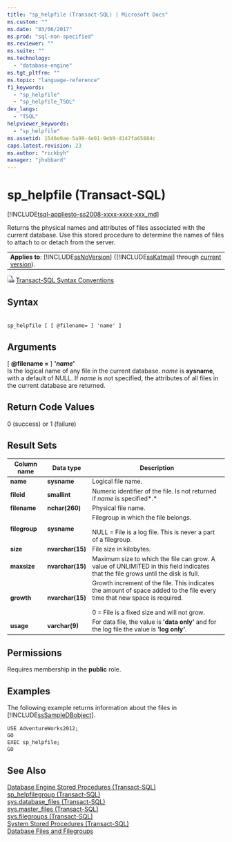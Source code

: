 ```yaml
---
title: "sp_helpfile (Transact-SQL) | Microsoft Docs"
ms.custom: ""
ms.date: "03/06/2017"
ms.prod: "sql-non-specified"
ms.reviewer: ""
ms.suite: ""
ms.technology: 
  - "database-engine"
ms.tgt_pltfrm: ""
ms.topic: "language-reference"
f1_keywords: 
  - "sp_helpfile"
  - "sp_helpfile_TSQL"
dev_langs: 
  - "TSQL"
helpviewer_keywords: 
  - "sp_helpfile"
ms.assetid: 1546e0ae-5a99-4e01-9eb9-d147fa65884c
caps.latest.revision: 23
ms.author: "rickbyh"
manager: "jhubbard"
---
```

# sp_helpfile (Transact-SQL)
[!INCLUDE[tsql-appliesto-ss2008-xxxx-xxxx-xxx_md](../../../a9retired/includes/tsql-appliesto-ss2008-xxxx-xxxx-xxx-md.md)]

  Returns the physical names and attributes of files associated with the current database. Use this stored procedure to determine the names of files to attach to or detach from the server.  
  
||  
|-|  
|**Applies to**: [!INCLUDE[ssNoVersion](../../../a9notintoc/includes/ssnoversion-md.md)] ([!INCLUDE[ssKatmai](../../../a9notintoc/includes/sskatmai-md.md)] through [current version](http://go.microsoft.com/fwlink/p/?LinkId=299658)).|  
  
 ![Topic link icon](../../../a9notintoc/media/topic-link.gif "Topic link icon") [Transact-SQL Syntax Conventions](../../../t-sql/language-elements/transact-sql-syntax-conventions-transact-sql.md)  
  
## Syntax  
  
```  
  
sp_helpfile [ [ @filename= ] 'name' ]  
```  
  
## Arguments  
 [ **@filename =** ] **'***name***'**  
 Is the logical name of any file in the current database. *name* is **sysname**, with a default of NULL. If *name* is not specified, the attributes of all files in the current database are returned.  
  
## Return Code Values  
 0 (success) or 1 (failure)  
  
## Result Sets  
  
|Column name|Data type|Description|  
|-----------------|---------------|-----------------|  
|**name**|**sysname**|Logical file name.|  
|**fileid**|**smallint**|Numeric identifier of the file. Is not returned if *name* is specified*.*|  
|**filename**|**nchar(260)**|Physical file name.|  
|**filegroup**|**sysname**|Filegroup in which the file belongs.<br /><br /> NULL = File is a log file. This is never a part of a filegroup.|  
|**size**|**nvarchar(15)**|File size in kilobytes.|  
|**maxsize**|**nvarchar(15)**|Maximum size to which the file can grow. A value of UNLIMITED in this field indicates that the file grows until the disk is full.|  
|**growth**|**nvarchar(15)**|Growth increment of the file. This indicates the amount of space added to the file every time that new space is required.<br /><br /> 0 = File is a fixed size and will not grow.|  
|**usage**|**varchar(9)**|For data file, the value is **'data only'** and for the log file the value is **'log only'**.|  
  
## Permissions  
 Requires membership in the **public** role.  
  
## Examples  
 The following example returns information about the files in [!INCLUDE[ssSampleDBobject](../../../a9retired/includes/sssampledbobject-md.md)].  
  
```tsql  
USE AdventureWorks2012;  
GO  
EXEC sp_helpfile;  
GO  
```  
  
## See Also  
 [Database Engine Stored Procedures &#40;Transact-SQL&#41;](../../../relational-databases/reference/system-stored-procedures/database-engine-stored-procedures-transact-sql.md)   
 [sp_helpfilegroup &#40;Transact-SQL&#41;](../../../relational-databases/reference/system-stored-procedures/sp-helpfilegroup-transact-sql.md)   
 [sys.database_files &#40;Transact-SQL&#41;](../../../relational-databases/reference/system-catalog-views/sys.database-files-transact-sql.md)   
 [sys.master_files &#40;Transact-SQL&#41;](../../../relational-databases/reference/system-catalog-views/sys.master-files-transact-sql.md)   
 [sys.filegroups &#40;Transact-SQL&#41;](../../../relational-databases/reference/system-catalog-views/sys.filegroups-transact-sql.md)   
 [System Stored Procedures &#40;Transact-SQL&#41;](../../../relational-databases/reference/system-stored-procedures/system-stored-procedures-transact-sql.md)   
 [Database Files and Filegroups](../../../relational-databases/databases/database-files-and-filegroups.md)  
  
  
